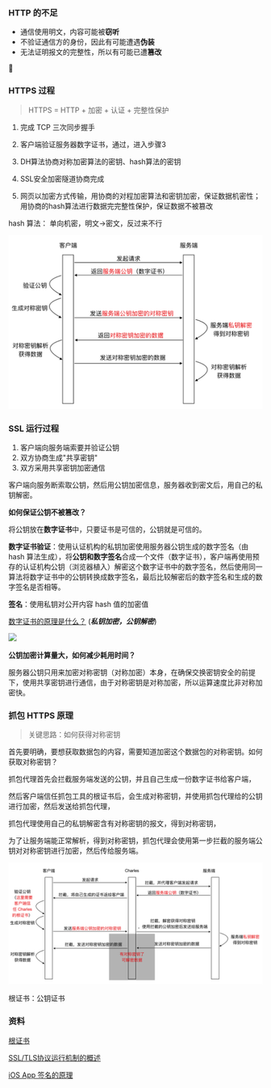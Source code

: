 ### HTTP 的不足

- 通信使用明文，内容可能被**窃听**
- 不验证通信方的身份，因此有可能遭遇**伪装**
- 无法证明报文的完整性，所以有可能已遭**篡改**

 

### HTTPS 过程

> HTTPS = HTTP + 加密 + 认证 + 完整性保护

1. 完成 TCP 三次同步握手

2. 客户端验证服务器数字证书，通过，进入步骤3

3. DH算法协商对称加密算法的密钥、hash算法的密钥

4. SSL安全加密隧道协商完成

5. 网页以加密方式传输，用协商的对程加密算法和密钥加密，保证数据机密性；用协商的hash算法进行数据完完整性保护，保证数据不被篡改

hash 算法： 单向机密，明文->密文，反过来不行

![Snip20190328_5](https://github.com/tripleCC/tripleCC.github.io/raw/hexo/source/images/Snip20190416_9.png)

### SSL 运行过程

1. 客户端向服务端索要并验证公钥
2. 双方协商生成"共享密钥"
3. 双方采用共享密钥加密通信

客户端向服务断索取公钥，然后用公钥加密信息，服务器收到密文后，用自己的私钥解密。

**如何保证公钥不被篡改？**

将公钥放在**数字证书**中，只要证书是可信的，公钥就是可信的。

**数字证书验证**：使用认证机构的私钥加密使用服务器公钥生成的数字签名（由 hash 算法生成），将**公钥和数字签名**合成一个文件（数字证书），客户端再使用预存的认证机构公钥（浏览器植入）解密这个数字证书中的数字签名，然后使用同一算法将数字证书中的公钥转换成数字签名，最后比较解密后的数字签名和生成的数字签名是否相等。

**签名**：使用私钥对公开内容 hash 值的加密值

[数字证书的原理是什么？](<https://www.zhihu.com/question/24294477>) (***私钥加密，公钥解密***)

![](<http://blog.cnbang.net/wp-content/uploads/2017/03/sign0.png>)

**公钥加密计算量大，如何减少耗用时间？**

服务器公钥只用来加密对称密钥（对称加密）本身，在确保交换密钥安全的前提下，使用共享密钥进行通信，由于对称密钥是对称加密，所以运算速度比非对称加密快。



### 抓包 HTTPS 原理

> 关键思路：如何获得对称密钥

首先要明确，要想获取数据包的内容，需要知道加密这个数据包的对称密钥。如何获取对称密钥？

抓包代理首先会拦截服务端发送的公钥，并且自己生成一份数字证书给客户端，

然后客户端信任抓包工具的根证书后，会生成对称密钥，并使用抓包代理给的公钥进行加密，然后发送给抓包代理，

抓包代理使用自己的私钥解密含有对称密钥的报文，得到对称密钥，

为了让服务端能正常解析，得到对称密钥，抓包代理会使用第一步拦截的服务端公钥对对称密钥进行加密，然后传给服务端。



![Snip20190328_5](https://github.com/tripleCC/tripleCC.github.io/raw/hexo/source/images/Snip20190416_8.png)

根证书：公钥证书

### 资料

[根证书](<https://zh.wikipedia.org/wiki/%E6%A0%B9%E8%AF%81%E4%B9%A6>)

[SSL/TLS协议运行机制的概述](<http://www.ruanyifeng.com/blog/2014/02/ssl_tls.html>)

[iOS App 签名的原理](<https://blog.cnbang.net/tech/3386/>)